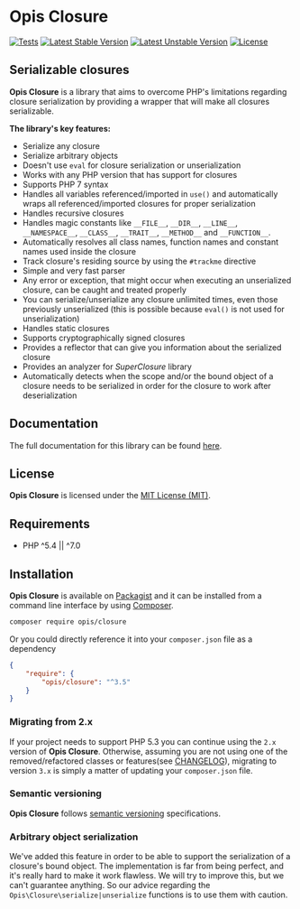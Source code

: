 Opis Closure
====================
[![Tests](https://github.com/opis/closure/workflows/Tests/badge.svg)](https://github.com/opis/closure/actions)
[![Latest Stable Version](https://poser.pugx.org/opis/closure/v/stable.png)](https://packagist.org/packages/opis/closure)
[![Latest Unstable Version](https://poser.pugx.org/opis/closure/v/unstable.png)](https://packagist.org/packages/opis/closure)
[![License](https://poser.pugx.org/opis/closure/license.png)](https://packagist.org/packages/opis/closure)

Serializable closures
---------------------
**Opis Closure** is a library that aims to overcome PHP's limitations regarding closure
serialization by providing a wrapper that will make all closures serializable. 

**The library's key features:**

- Serialize any closure
- Serialize arbitrary objects
- Doesn't use `eval` for closure serialization or unserialization
- Works with any PHP version that has support for closures
- Supports PHP 7 syntax
- Handles all variables referenced/imported in `use()` and automatically wraps all referenced/imported closures for
proper serialization
- Handles recursive closures
- Handles magic constants like `__FILE__`, `__DIR__`, `__LINE__`, `__NAMESPACE__`, `__CLASS__`,
`__TRAIT__`, `__METHOD__` and `__FUNCTION__`.
- Automatically resolves all class names, function names and constant names used inside the closure
- Track closure's residing source by using the `#trackme` directive
- Simple and very fast parser
- Any error or exception, that might occur when executing an unserialized closure, can be caught and treated properly
- You can serialize/unserialize any closure unlimited times, even those previously unserialized
(this is possible because `eval()` is not used for unserialization)
- Handles static closures
- Supports cryptographically signed closures
- Provides a reflector that can give you information about the serialized closure
- Provides an analyzer for *SuperClosure* library
- Automatically detects when the scope and/or the bound object of a closure needs to be serialized
in order for the closure to work after deserialization

## Documentation

The full documentation for this library can be found [here][documentation].

## License

**Opis Closure** is licensed under the [MIT License (MIT)][license].

## Requirements

* PHP ^5.4 || ^7.0

## Installation

**Opis Closure** is available on [Packagist] and it can be installed from a 
command line interface by using [Composer]. 

```bash
composer require opis/closure
```

Or you could directly reference it into your `composer.json` file as a dependency

```json
{
    "require": {
        "opis/closure": "^3.5"
    }
}
```

### Migrating from 2.x

If your project needs to support PHP 5.3 you can continue using the `2.x` version
of **Opis Closure**. Otherwise, assuming you are not using one of the removed/refactored classes or features(see 
[CHANGELOG]), migrating to version `3.x` is simply a matter of updating your `composer.json` file. 

### Semantic versioning

**Opis Closure** follows [semantic versioning][SemVer] specifications.

### Arbitrary object serialization

We've added this feature in order to be able to support the serialization of a closure's bound object. 
The implementation is far from being perfect, and it's really hard to make it work flawless. 
We will try to improve this, but we can't guarantee anything. 
So our advice regarding the `Opis\Closure\serialize|unserialize` functions is to use them with caution.


[documentation]: https://www.opis.io/closure "Opis Closure"
[license]: https://opensource.org/licenses/MIT "MIT License"
[Packagist]: https://packagist.org/packages/opis/closure "Packagist"
[Composer]: https://getcomposer.org "Composer"
[SemVer]: https://semver.org/ "Semantic versioning"
[CHANGELOG]: https://github.com/opis/closure/blob/master/CHANGELOG.md "Changelog"